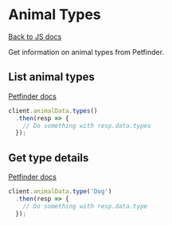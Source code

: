 # Animal Types

[Back to JS docs](README.md)

Get information on animal types from Petfinder.

## List animal types

[Petfinder docs](https://www.petfinder.com/developers/v2/docs/#get-animal-types)

```js
client.animalData.types()
  .then(resp => {
    // Do something with resp.data.types
  });
```

## Get type details

[Petfinder docs](https://www.petfinder.com/developers/v2/docs/#get-a-single-animal-type)

```js
client.animalData.type('Dog')
  .then(resp => {
    // Do something with resp.data.type
  });
```
